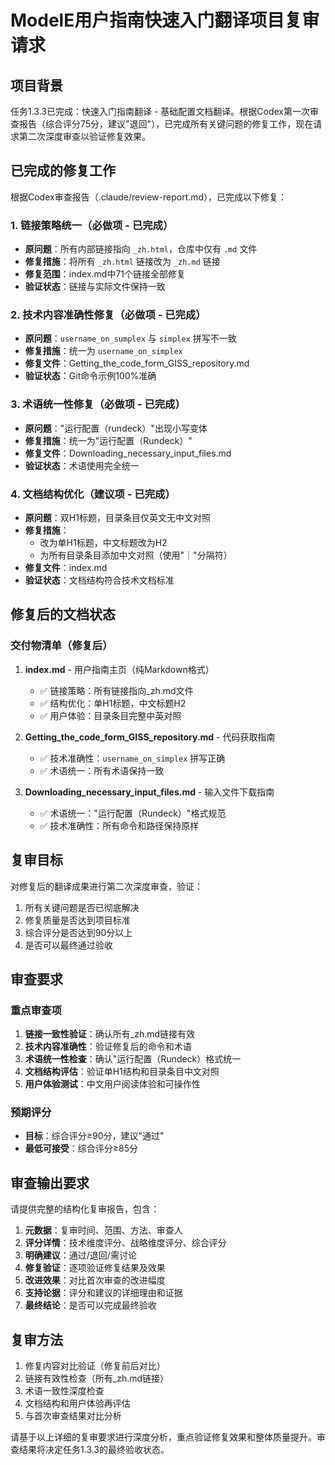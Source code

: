 # ModelE用户指南快速入门翻译项目复审请求

## 项目背景
任务1.3.3已完成：快速入门指南翻译 - 基础配置文档翻译。根据Codex第一次审查报告（综合评分75分，建议"退回"），已完成所有关键问题的修复工作，现在请求第二次深度审查以验证修复效果。

## 已完成的修复工作
根据Codex审查报告（.claude/review-report.md），已完成以下修复：

### 1. 链接策略统一（必做项 - 已完成）
- **原问题**：所有内部链接指向 `_zh.html`，仓库中仅有 `.md` 文件
- **修复措施**：将所有 `_zh.html` 链接改为 `_zh.md` 链接
- **修复范围**：index.md中71个链接全部修复
- **验证状态**：链接与实际文件保持一致

### 2. 技术内容准确性修复（必做项 - 已完成）
- **原问题**：`username_on_sumplex` 与 `simplex` 拼写不一致
- **修复措施**：统一为 `username_on_simplex`
- **修复文件**：Getting_the_code_form_GISS_repository.md
- **验证状态**：Git命令示例100%准确

### 3. 术语统一性修复（必做项 - 已完成）
- **原问题**："运行配置（rundeck）"出现小写变体
- **修复措施**：统一为"运行配置（Rundeck）"
- **修复文件**：Downloading_necessary_input_files.md
- **验证状态**：术语使用完全统一

### 4. 文档结构优化（建议项 - 已完成）
- **原问题**：双H1标题，目录条目仅英文无中文对照
- **修复措施**：
  - 改为单H1标题，中文标题改为H2
  - 为所有目录条目添加中文对照（使用"｜"分隔符）
- **修复文件**：index.md
- **验证状态**：文档结构符合技术文档标准

## 修复后的文档状态
### 交付物清单（修复后）
1. **index.md** - 用户指南主页（纯Markdown格式）
   - ✅ 链接策略：所有链接指向_zh.md文件
   - ✅ 结构优化：单H1标题，中文标题H2
   - ✅ 用户体验：目录条目完整中英对照

2. **Getting_the_code_form_GISS_repository.md** - 代码获取指南
   - ✅ 技术准确性：`username_on_simplex` 拼写正确
   - ✅ 术语统一：所有术语保持一致

3. **Downloading_necessary_input_files.md** - 输入文件下载指南
   - ✅ 术语统一："运行配置（Rundeck）"格式规范
   - ✅ 技术准确性：所有命令和路径保持原样

## 复审目标
对修复后的翻译成果进行第二次深度审查，验证：
1. 所有关键问题是否已彻底解决
2. 修复质量是否达到项目标准
3. 综合评分是否达到90分以上
4. 是否可以最终通过验收

## 审查要求
### 重点审查项
1. **链接一致性验证**：确认所有_zh.md链接有效
2. **技术内容准确性**：验证修复后的命令和术语
3. **术语统一性检查**：确认"运行配置（Rundeck）格式统一
4. **文档结构评估**：验证单H1结构和目录条目中文对照
5. **用户体验测试**：中文用户阅读体验和可操作性

### 预期评分
- **目标**：综合评分≥90分，建议"通过"
- **最低可接受**：综合评分≥85分

## 审查输出要求
请提供完整的结构化复审报告，包含：
1. **元数据**：复审时间、范围、方法、审查人
2. **评分详情**：技术维度评分、战略维度评分、综合评分
3. **明确建议**：通过/退回/需讨论
4. **修复验证**：逐项验证修复结果及效果
5. **改进效果**：对比首次审查的改进幅度
6. **支持论据**：评分和建议的详细理由和证据
7. **最终结论**：是否可以完成最终验收

## 复审方法
1. 修复内容对比验证（修复前后对比）
2. 链接有效性检查（所有_zh.md链接）
3. 术语一致性深度检查
4. 文档结构和用户体验再评估
5. 与首次审查结果对比分析

请基于以上详细的复审要求进行深度分析，重点验证修复效果和整体质量提升。审查结果将决定任务1.3.3的最终验收状态。